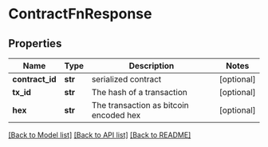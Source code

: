 # ContractFnResponse

## Properties
Name | Type | Description | Notes
------------ | ------------- | ------------- | -------------
**contract_id** | **str** | serialized contract  | [optional] 
**tx_id** | **str** | The hash of a transaction | [optional] 
**hex** | **str** | The transaction as bitcoin encoded hex | [optional] 

[[Back to Model list]](../README.md#documentation-for-models) [[Back to API list]](../README.md#documentation-for-api-endpoints) [[Back to README]](../README.md)



